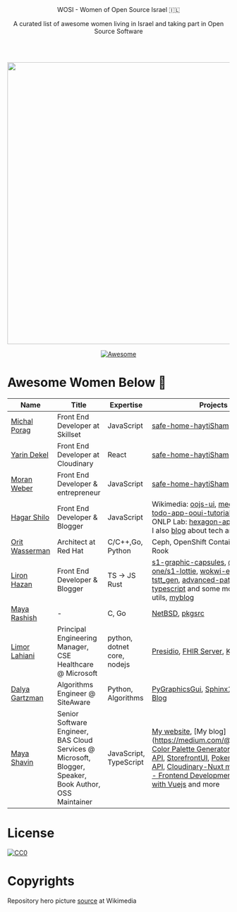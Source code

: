 <div align="center">
  WOSI - Women of Open Source Israel 🇮🇱
  
  <br/>
  
  A curated list of awesome women living in Israel and taking part in Open Source Software
  
  <br/><br/>
  
  <img width="640px" src="https://upload.wikimedia.org/wikipedia/commons/thumb/d/d6/Flickr_-_Government_Press_Office_%28GPO%29_-_Ein-Harod_Kibbutz_Members.jpg/1280px-Flickr_-_Government_Press_Office_%28GPO%29_-_Ein-Harod_Kibbutz_Members.jpg">
</div>

<div align="center">

[![Awesome](https://awesome.re/badge.svg)](https://awesome.re)

</div>

# Awesome Women Below 👑

| Name | Title | Expertise | Projects | Location |
| ------------ | ------------ | ------------ | ------------ | ------------ |
| [Michal Porag](https://github.com/MichalPorag) | Front End Developer at Skillset | JavaScript | [safe-home-haytiSham](https://github.com/yarindeoh/safe-home-haytiSham) | Netanya
| [Yarin Dekel](https://github.com/yarindeoh) | Front End Developer at Cloudinary | React | [safe-home-haytiSham](https://github.com/yarindeoh/safe-home-haytiSham) | ?
| [Moran Weber](https://github.com/moranw) | Front End Developer & entrepreneur | JavaScript | [safe-home-haytiSham](https://github.com/yarindeoh/safe-home-haytiSham) | ?
| [Hagar Shilo](https://github.com/strayblues) | Front End Developer & Blogger | JavaScript | Wikimedia: [oojs-ui](https://github.com/wikimedia/oojs-ui), [mediawiki](https://github.com/wikimedia/mediawiki), [todo-app-ooui-tutorial](https://github.com/mooeypoo/todo-app-ooui-tutorial)<br />ONLP Lab: [hexagon-app](https://github.com/OnlpLab/hexagon-app)<br>I also [blog](https://www.themarker.com/techblogs/anonymous-function) about tech and OSS | Tel Aviv
| [Orit Wasserman](https://github.com/oritwas) | Architect at Red Hat | C/C++,Go, Python | Ceph, OpenShift Container Storage, Rook | Lower Galilee
| [Liron Hazan](https://github.com/LironHazan) | Front End Developer & Blogger | TS -> JS  Rust | [s1-graphic-capsules](https://github.com/Sentinel-One/s1-graphic-capsules), [@sentinel-one/s1-lottie](https://github.com/Sentinel-One/lottie), [wokwi-elements](https://github.com/wokwi/wokwi-elements), [tstt_gen](https://github.com/LironHazan/tstt_gen), [advanced-patterns-in-typescript](https://github.com/LironHazan/advanced-patterns-in-typescript) and some more minor utils, [myblog](https://medium.com/@lironhazan) | _
| [Maya Rashish](https://github.com/coypoop) | - | C, Go | [NetBSD](https://netbsd.org), [pkgsrc](https://github.com/netbsd/pkgsrc) | -
| [Limor Lahiani](https://github.com/limorl) | Principal Engineering Manager, CSE Healthcare @ Microsoft | python, dotnet core, nodejs | [Presidio](https://github.com/microsoft/presidio), [FHIR Server](https://github.com/microsoft/fhir-server), [K2Bridge](https://github.com/microsoft/K2Bridge) | -
| [Dalya Gartzman](https://github.com/DalyaG) | Algorithms Engineer @ SiteAware | Python, Algorithms | [PyGraphicsGui](https://github.com/DalyaG/PyGraphicsGui), [Sphinx185](https://github.com/DalyaG/Sphinx185), [My Tech Blog](https://medium.com/@dalyag) | -
| [Maya Shavin](https://github.com/mayashavin) | Senior Software Engineer, BAS Cloud Services @ Microsoft, Blogger, Speaker, Book Author, OSS Maintainer | JavaScript, TypeScript | [My website](https://mayashavin.com), [My blog](https://medium.com/@mayashavin], [Color Palette Generator](https://colorgen.dev/), [Cloudinary API](https://github.com/mayashavin/cloudinary-api), [StorefrontUI](https://github.com/vuestorefront/storefront-ui), [Pokemon GraphQL API](https://github.com/mayashavin/pokeapi-graphql), [Cloudinary-Nuxt module](https://github.com/nuxt-community/cloudinary-module), [Book - Frontend Development Projects with Vuejs](https://www.amazon.com/Front-End-Development-Projects-Vue-js-applications-ebook/dp/B08M3J514S/?maas=maas_adg_F1826385866E9BA3BFF97B6DA5342835_afap_abs&ref_=aa_maas) and more | Ramat HaGolan

# License

[![CC0](http://mirrors.creativecommons.org/presskit/buttons/88x31/svg/cc-zero.svg)](http://creativecommons.org/publicdomain/zero/1.0/)

# Copyrights

Repository hero picture [source](https://commons.wikimedia.org/wiki/File:Flickr_-_Government_Press_Office_(GPO)_-_Ein-Harod_Kibbutz_Members.jpg) at Wikimedia
